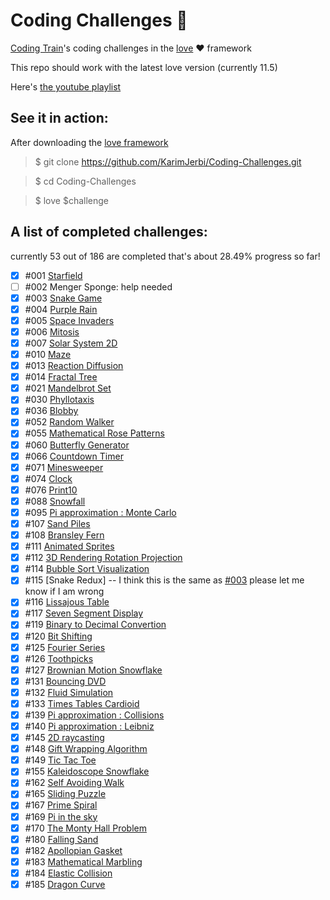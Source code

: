 
# Coding Challenges 🚞
[Coding Train](https://github.com/CodingTrain)'s coding challenges in the [love](https://love2d.org) ❤️ framework

This repo should work with the latest love version (currently 11.5)

Here's [the youtube playlist](https://www.youtube.com/playlist?list=PLRqwX-V7Uu6ZiZxtDDRCi6uhfTH4FilpH)
## See it in action:
After downloading the [love framework](https://love2d.org)

>$ git clone https://github.com/KarimJerbi/Coding-Challenges.git

>$ cd Coding-Challenges

>$ love $challenge

## A list of completed challenges:
 currently 53 out of 186 are completed that's about 28.49% progress so far!
- [x] #001 [Starfield](https://github.com/KarimJerbi/Coding-Challenges/blob/master/001-starfield)
- [ ] #002 Menger Sponge: help needed
- [x] #003 [Snake Game](https://github.com/KarimJerbi/Coding-Challenges/tree/master/003-snake-game)
- [x] #004 [Purple Rain](https://github.com/KarimJerbi/Coding-Challenges/blob/master/004-purple_rain)
- [x] #005 [Space Invaders](https://github.com/KarimJerbi/Coding-Challenges/blob/master/005-space_invaders)
- [x] #006 [Mitosis](https://github.com/KarimJerbi/Coding-Challenges/blob/master/006-mitosis)
- [x] #007 [Solar System 2D](https://github.com/KarimJerbi/Coding-Challenges/blob/master/007-solar_system)
- [x] #010 [Maze](https://github.com/KarimJerbi/Coding-Challenges/blob/master/010-maze)
- [x] #013 [Reaction Diffusion](https://github.com/KarimJerbi/Coding-Challenges/blob/master/013-reaction_diffusion)
- [x] #014 [Fractal Tree](https://github.com/KarimJerbi/Coding-Challenges/blob/master/014-fractal_tree)
- [x] #021 [Mandelbrot Set](https://github.com/KarimJerbi/Coding-Challenges/blob/master/021-mandelbrot_set)
- [x] #030 [Phyllotaxis](https://github.com/KarimJerbi/Coding-Challenges/blob/master/030-phyllotaxis)
- [x] #036 [Blobby](https://github.com/KarimJerbi/Coding-Challenges/blob/master/036-blobby)
- [x] #052 [Random Walker](https://github.com/KarimJerbi/Coding-Challenges/blob/master/052-random_walker)
- [x] #055 [Mathematical Rose Patterns](https://github.com/KarimJerbi/Coding-Challenges/blob/master/055-roses)
- [x] #060 [Butterfly Generator](https://github.com/KarimJerbi/Coding-Challenges/blob/master/060-butterfly_generator)
- [x] #066 [Countdown Timer](https://github.com/KarimJerbi/Coding-Challenges/blob/master/066-countdown_timer)
- [x] #071 [Minesweeper](https://github.com/KarimJerbi/Coding-Challenges/blob/master/071-minesweeper)
- [x] #074 [Clock](https://github.com/KarimJerbi/Coding-Challenges/blob/master/074-clock)
- [x] #076 [Print10](https://github.com/KarimJerbi/Coding-Challenges/blob/master/076-print10)
- [x] #088 [Snowfall](https://github.com/KarimJerbi/Coding-Challenges/blob/master/088-snowfall)
- [x] #095 [Pi approximation : Monte Carlo](https://github.com/KarimJerbi/Coding-Challenges/blob/master/095-pi_monteCarlo)
- [x] #107 [Sand Piles](https://github.com/KarimJerbi/Coding-Challenges/blob/master/107-sandpiles)
- [x] #108 [Bransley Fern](https://github.com/apolius/Coding-Challenges/blob/master/108-bransley_fern)
- [x] #111 [Animated Sprites](https://github.com/KarimJerbi/Coding-Challenges/blob/master/111-animated_sprites)
- [x] #112 [3D Rendering Rotation Projection](https://github.com/KarimJerbi/Coding-Challenges/blob/master/112-3d_rendering_rotation_projection)
- [x] #114 [Bubble Sort Visualization](https://github.com/KarimJerbi/Coding-Challenges/blob/master/114-bubble_sort_visualization)
- [x] #115 [Snake Redux] -- I think this is the same as [#003](https://github.com/KarimJerbi/Coding-Challenges/tree/master/003-snake_game) please let me know if I am wrong
- [x] #116 [Lissajous Table](https://github.com/KarimJerbi/Coding-Challenges/blob/master/116-lissajous)
- [x] #117 [Seven Segment Display](https://github.com/KarimJerbi/Coding-Challenges/blob/master/117-7_segment_display)
- [x] #119 [Binary to Decimal Convertion](https://github.com/KarimJerbi/Coding-Challenges/blob/master/119-binary_to_decimal)
- [x] #120 [Bit Shifting](https://github.com/KarimJerbi/Coding-Challenges/blob/master/120-bit_shifting)
- [x] #125 [Fourier Series](https://github.com/KarimJerbi/Coding-Challenges/blob/master/125-fourier_series)
- [x] #126 [Toothpicks](https://github.com/KarimJerbi/Coding-Challenges/blob/master/126-toothpicks)
- [x] #127 [Brownian Motion Snowflake](https://github.com/KarimJerbi/Coding-Challenges/blob/master/127-brownian_tree_snowflake)
- [x] #131 [Bouncing DVD](https://github.com/KarimJerbi/Coding-Challenges/blob/master/131-bouncing_DVD)
- [x] #132 [Fluid Simulation](https://github.com/KarimJerbi/Coding-Challenges/blob/master/132-fluid_simulation)
- [x] #133 [Times Tables Cardioid](https://github.com/KarimJerbi/Coding-Challenges/blob/master/133-times_tables_cardioid)
- [x] #139 [Pi approximation : Collisions](https://github.com/KarimJerbi/Coding-Challenges/blob/master/139-pi_collisions)
- [x] #140 [Pi approximation : Leibniz](https://github.com/KarimJerbi/Coding-Challenges/blob/master/140-pi_Leibniz)
- [x] #145 [2D raycasting](https://github.com/KarimJerbi/Coding-Challenges/blob/master/145-2d_raycasting)
- [x] #148 [Gift Wrapping Algorithm](https://github.com/KarimJerbi/Coding-Challenges/blob/master/148-gift_wrapping)
- [x] #149 [Tic Tac Toe](https://github.com/KarimJerbi/Coding-Challenges/blob/master/149-tic_tac_toe)
- [x] #155 [Kaleidoscope Snowflake](https://github.com/KarimJerbi/Coding-Challenges/blob/master/155-kaleidoscope_snowflake)
- [x] #162 [Self Avoiding Walk](https://github.com/KarimJerbi/Coding-Challenges/blob/master/162-self_avoiding_walk)
- [x] #165 [Sliding Puzzle](https://github.com/KarimJerbi/Coding-Challenges/blob/master/165-slide_puzzle)
- [x] #167 [Prime Spiral](https://github.com/KarimJerbi/Coding-Challenges/blob/master/167-prime_spiral)
- [x] #169 [Pi in the sky](https://github.com/KarimJerbi/Coding-Challenges/blob/master/169-pi_in_the_sky)
- [x] #170 [The Monty Hall Problem](https://github.com/KarimJerbi/Coding-Challenges/blob/master/170-monty_hall)
- [x] #180 [Falling Sand](https://github.com/KarimJerbi/Coding-Challenges/blob/master/180-falling_sand)
- [x] #182 [Apollopian Gasket](https://github.com/KarimJerbi/Coding-Challenges/blob/master/182-apollopian_gasket)
- [x] #183 [Mathematical Marbling](https://github.com/apolius/Coding-Challenges/blob/master/183-mathematical_marbling)
- [x] #184 [Elastic Collision](https://github.com/KarimJerbi/Coding-Challenges/blob/master/184-elastic_collisions)
- [x] #185 [Dragon Curve](https://github.com/KarimJerbi/Coding-Challenges/blob/master/185-dragon_curve)